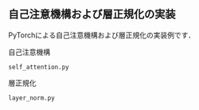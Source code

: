 ## 自己注意機構および層正規化の実装

PyTorchによる自己注意機構および層正規化の実装例です．

自己注意機構
```
self_attention.py
```

層正規化
```
layer_norm.py
```
